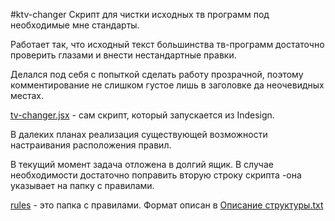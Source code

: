 #ktv-changer
Скрипт для чистки исходных тв программ под необходимые мне стандарты.

Работает так, что исходный текст большинства тв-программ достаточно проверить глазами и внести нестандартные правки.

Делался под себя с попыткой сделать работу прозрачной, поэтому комментирование не слишком густое лишь в заголовке да неочевидных местах.

[tv-changer.jsx](https://github.com/flekst/ktv-changer/tree/master/tv-changer.jsx) -  cам скрипт, который запускается из Indesign.

В далеких планах реализация существующей возможности настраивания расположения правил.

В текущий момент задача отложена в долгий ящик. В случае необходимости достаточно поправить вторую строку скрипта -она указывает на папку с правилами.

[rules](https://github.com/flekst/ktv-changer/tree/master/rules) - это папка с правилами. Формат описан в [Описание структуры.txt](https://github.com/flekst/ktv-changer/blob/master/rules/Описание%20структуры.txt)
